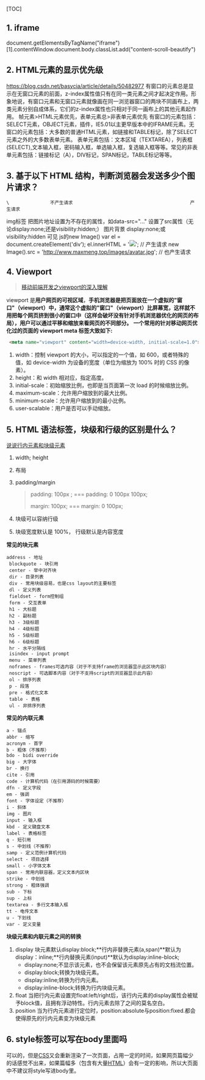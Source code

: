 [TOC]
## 1. iframe
document.getElementsByTagName("iframe")[1].contentWindow.document.body.classList.add("content-scroll-beautify")



## 2. HTML元素的显示优先级
https://blog.csdn.net/basycia/article/details/50482977
    有窗口的元素总是显示在无窗口元素的前面，z-index属性值只有在同一类元素之间才起决定作用。形象地说，有窗口元素和无窗口元素就像画在同一浏览器窗口的两块不同画布上，两类元素分别自成体系，它们的z-index属性也只相对于同一画布上的其他元素起作用。
    帧元素>HTML元素优先，表单元素总>非表单元素优先
    有窗口的元素包括：SELECT元素，OBJECT元素，插件，IE5.01以主更早版本中的IFRAME元素。无窗口的元素包括：大多数的普通HTML元素，如链接和TABLE标记，除了SELECT元素之外的大多数表单元素。
    表单元素包括：文本区域（TEXTAREA），列表框(SELECT),文本输入框，密码输入框，单选输入框，复选输入框等等。常见的非表单元素包括：链接标记（A），DIV标记，SPAN标记，TABLE标记等等。



## 3. 基于以下 HTML 结构，判断浏览器会发送多少个图片请求？
	\				不产生请求										    产生请求
img标签				把图片地址设置为不存在的属性，如data-src="..."	   设置了src属性（无论display:none;还是visibility:hidden;）
图片背景			display:none;或visibility:hidden					可见
js的new Image()
																		var el = document.createElement('div');
													el.innerHTML = '<img src="http://www.maxmeng.top/images/avatar.jpg" />'; // 产生请求
												new Image().src = 'http://www.maxmeng.top/images/avatar.jpg'; // 也产生请求

## 4. Viewport ##

> [移动前端开发之viewport的深入理解](https://www.cnblogs.com/2050/p/3877280.html)

viewport 是**用户网页的可视区域**，**手机浏览器是把页面放在一个虚拟的"窗口"（viewport）中，通常这个虚拟的"窗口"（viewport）比屏幕宽，这样就不用把每个网页挤到很小的窗口中（这样会破坏没有针对手机浏览器优化的网页的布局），用户可以通过平移和缩放来看网页的不同部分。**
 **一个常用的针对移动网页优化过的页面的 viewport meta 标签大致如下:**

```html
 <meta name="viewport" content="width=device-width, initial-scale=1.0">
```

1. width：控制 viewport 的大小，可以指定的一个值，如 600，或者特殊的值，如 device-width 为设备的宽度（单位为缩放为 100% 时的 CSS 的像素）。
2. height：和 width 相对应，指定高度。
3. initial-scale：初始缩放比例，也即是当页面第一次 load 的时候缩放比例。
4. maximum-scale：允许用户缩放到的最大比例。
5. minimum-scale：允许用户缩放到的最小比例。
6. user-scalable：用户是否可以手动缩放。

## 5. HTML 语法标签，块级和行级的区别是什么？ ##

[说说行内元素和块级元素](<https://www.jianshu.com/p/d69878549d92>)

1. width; height

2. 布局

3. padding/margin

   > padding: 100px ; === padding: 0 100px 100px;
   >
   > margin: 100px; === margin: 0 100px;

4. 块级可以容纳行级

5. 块级宽度默认是 100%， 行级默认是内容宽度

**常见的块元素**

```
address - 地址
 blockquote - 块引用
 center - 举中对齐块
 dir - 目录列表
 div - 常用块级容易，也是css layout的主要标签
 dl - 定义列表
 fieldset - form控制组
 form - 交互表单
 h1 - 大标题
 h2 - 副标题
 h3 - 3级标题
 h4 - 4级标题
 h5 - 5级标题
 h6 - 6级标题
 hr - 水平分隔线
 isindex - input prompt
 menu - 菜单列表
 noframes - frames可选内容（对于不支持frame的浏览器显示此区块内容）
 noscript - 可选脚本内容（对于不支持script的浏览器显示此内容）
 ol - 排序列表
 p - 段落
 pre - 格式化文本
 table - 表格
 ul - 非排序列表
```

**常见的内联元素**

```
a - 锚点
abbr - 缩写
acronym - 首字
b - 粗体（不推荐）
bdo - bidi override
big - 大字体
br - 换行
cite - 引用
code - 计算机代码（在引用源码的时候需要）
dfn - 定义字段
em - 强调
font - 字体设定（不推荐）
i - 斜体
img - 图片
input - 输入框
kbd - 定义键盘文本
label - 表格标签
q - 短引用
s - 中划线（不推荐）
samp - 定义范例计算机代码
select - 项目选择
small - 小字体文本
span - 常用内联容器，定义文本内区块
strike - 中划线
strong - 粗体强调
sub - 下标
sup - 上标
textarea - 多行文本输入框
tt - 电传文本
u - 下划线
var - 定义变量
```

**块级元素和内联元素之间的转换**

1. display
   块元素默认display:block;**行内非替换元素(a,span)**默认为display：inline;**行内替换元素(input)**默认为display:inline-block;
   - display:none;不显示该元素，也不会保留该元素原先占有的文档流位置。
   - display:block;转换为块级元素。
   - display:inline;转换为行内元素。
   - display:inline-block;转换为行内块级元素。
2. float
   当把行内元素设置完float:left/right后，该行内元素的display属性会被赋予block值，且拥有浮动特性。行内元素去除了之间的莫名空白。
3. position
   当为行内元素进行定位时，position:absolute与position:fixed.都会使得原先的行内元素变为块级元素

## 6. style标签可以写在body里面吗 ##

可以的，但是[CSS](https://www.baidu.com/s?wd=CSS&tn=SE_PcZhidaonwhc_ngpagmjz&rsv_dl=gh_pc_zhidao)又会重新渲染了一次页面，占用一定的时间，如果网页篇幅少的话感觉不出来，如果篇幅多（包含有大量[HTML](https://www.baidu.com/s?wd=HTML&tn=SE_PcZhidaonwhc_ngpagmjz&rsv_dl=gh_pc_zhidao)）会有一定的影响，所以大页面中不建议将style写进body里。